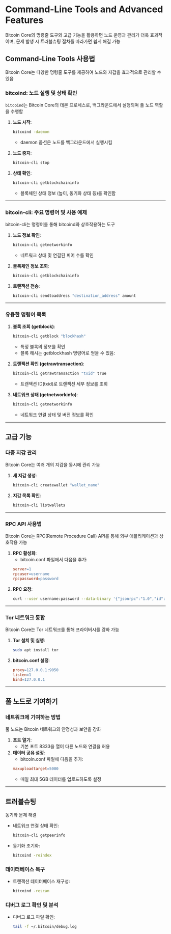 # Command-Line Tools and Advanced Features
Bitcoin Core의 명령줄 도구와 고급 기능을 활용하면 노드 운영과 관리가 더욱 효과적이며, 문제 발생 시 트러블슈팅 절차를 따라가면 쉽게 해결 가능

## Command-Line Tools 사용법

Bitcoin Core는 다양한 명령줄 도구를 제공하여 노드와 지갑을 효과적으로 관리할 수 있음

### bitcoind: 노드 실행 및 상태 확인
`bitcoind`는 Bitcoin Core의 데몬 프로세스로, 백그라운드에서 실행되며 풀 노드 역할을 수행함

1. **노드 시작**:
    ```bash
    bitcoind -daemon
    ```
    - daemon 옵션은 노드를 백그라운드에서 실행시킴

2. **노드 중지**:
    ```bash
    bitcoin-cli stop
    ```
3. **상태 확인**:
    ```bash
    bitcoin-cli getblockchaininfo
    ```
    - 블록체인 상태 정보 (높이, 동기화 상태 등)를 확인함

---

### **bitcoin-cli: 주요 명령어 및 사용 예제**

bitcoin-cli는 명령어를 통해 bitcoind와 상호작용하는 도구

1. **노드 정보 확인**:
    ```bash
    bitcoin-cli getnetworkinfo
    ```
    - 네트워크 상태 및 연결된 피어 수를 확인

1. **블록체인 정보 조회**:
    ```bash
    bitcoin-cli getblockchaininfo
    ```

1. **트랜잭션 전송**:
    ```bash
    bitcoin-cli sendtoaddress "destination_address" amount
    ```

---

### 유용한 명령어 목록
1. **블록 조회 (getblock)**:
    ```bash
    bitcoin-cli getblock "blockhash"
    ```
    - 특정 블록의 정보를 확인
    - 블록 해시는 getblockhash 명령어로 얻을 수 있음:
1. **트랜잭션 확인 (getrawtransaction)**:
    ```bash
    bitcoin-cli getrawtransaction "txid" true
    ```
    - 트랜잭션 ID(txid)로 트랜잭션 세부 정보를 조회

1. **네트워크 상태 (getnetworkinfo)**:
    ```bash
    bitcoin-cli getnetworkinfo
    ```
    - 네트워크 연결 상태 및 버전 정보를 확인

---

## 고급 기능
### 다중 지갑 관리
Bitcoin Core는 여러 개의 지갑을 동시에 관리 가능

1. **새 지갑 생성**:
    ```bash
    bitcoin-cli createwallet "wallet_name"
    ```
1. **지갑 목록 확인**:
    ```bash
    bitcoin-cli listwallets
    ``` 

---

### RPC API 사용법
Bitcoin Core는 RPC(Remote Procedure Call) API를 통해 외부 애플리케이션과 상호작용 가능

1. **RPC 활성화**:
    - bitcoin.conf 파일에서 다음을 추가:
    ```makefile
    server=1
    rpcuser=username
    rpcpassword=password
    ```
1. **RPC 요청**:
    ```bash
    curl --user username:password --data-binary '{"jsonrpc":"1.0","id":"curltest","method":"getblockchaininfo","params":[]}' -H 'content-type:text/plain;' http://127.0.0.1:8332/
    ```

---

### Tor 네트워크 통합
Bitcoin Core는 Tor 네트워크를 통해 프라이버시를 강화 가능

1. **Tor 설치 및 실행**:
    ```bash
    sudo apt install tor
    ```
1. **bitcoin.conf 설정**:
    ```makefile
    proxy=127.0.0.1:9050
    listen=1
    bind=127.0.0.1
    ```


---

## 풀 노드로 기여하기
### 네트워크에 기여하는 방법
풀 노드는 Bitcoin 네트워크의 안정성과 보안을 강화

1. **포트 열기**:
    - 기본 포트 8333을 열어 다른 노드와 연결을 허용
1. **데이터 공유 설정**:
    - bitcoin.conf 파일에 다음을 추가:
    ```makefile
    maxuploadtarget=5000
    ```
    - 매일 최대 5GB 데이터를 업로드하도록 설정

---

## 트러블슈팅
동기화 문제 해결
- 네트워크 연결 상태 확인:
    ```bash
    bitcoin-cli getpeerinfo
    ```

- 동기화 초기화:
    ```bash
    bitcoind -reindex
    ```

### 데이터베이스 복구
- 트랜잭션 데이터베이스 재구성:
    ```bash
    bitcoind -rescan
    ```

### 디버그 로그 확인 및 분석
- 디버그 로그 파일 확인:
    ```bash
    tail -f ~/.bitcoin/debug.log
    ```

